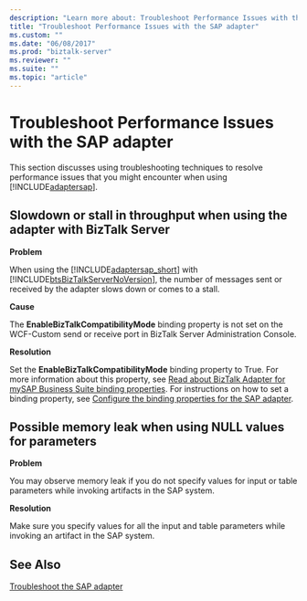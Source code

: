 ```yaml
---
description: "Learn more about: Troubleshoot Performance Issues with the SAP adapter"
title: "Troubleshoot Performance Issues with the SAP adapter"
ms.custom: ""
ms.date: "06/08/2017"
ms.prod: "biztalk-server"
ms.reviewer: ""
ms.suite: ""
ms.topic: "article"
---
```

# Troubleshoot Performance Issues with the SAP adapter
This section discusses using troubleshooting techniques to resolve performance issues that you might encounter when using [!INCLUDE[adaptersap](../../includes/adaptersap-md.md)].  
  
##  <a name="BKMK_SAPSlowdown"></a> Slowdown or stall in throughput when using the adapter with BizTalk Server  
 **Problem**  
  
 When using the [!INCLUDE[adaptersap_short](../../includes/adaptersap-short-md.md)] with [!INCLUDE[btsBizTalkServerNoVersion](../../includes/btsbiztalkservernoversion-md.md)], the number of messages sent or received by the adapter slows down or comes to a stall.  
  
 **Cause**  
  
 The **EnableBizTalkCompatibilityMode** binding property is not set on the WCF-Custom send or receive port in BizTalk Server Administration Console.  
  
 **Resolution**  
  
 Set the **EnableBizTalkCompatibilityMode** binding property to True. For more information about this property, see [Read about BizTalk Adapter for mySAP Business Suite binding properties](../../adapters-and-accelerators/adapter-sap/read-about-biztalk-adapter-for-mysap-business-suite-binding-properties.md). For instructions on how to set a binding property, see [Configure the binding properties for the SAP adapter](../../adapters-and-accelerators/adapter-sap/configure-the-binding-properties-for-the-sap-adapter.md).  
  
##  <a name="BKMK_SAPMemLeak"></a> Possible memory leak when using NULL values for parameters  
 **Problem**  
  
 You may observe memory leak if you do not specify values for input or table parameters while invoking artifacts in the SAP system.  
  
 **Resolution**  
  
 Make sure you specify values for all the input and table parameters while invoking an artifact in the SAP system.  
  
## See Also  
[Troubleshoot the SAP adapter](../../adapters-and-accelerators/adapter-sap/troubleshoot-the-sap-adapter.md)
